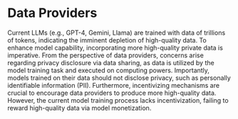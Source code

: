 # Data Providers

Current LLMs (e.g., GPT-4, Gemini, Llama) are trained with data of trillions of tokens, indicating the imminent depletion of high-quality data. To enhance model capability, incorporating more high-quality private data is imperative. From the perspective of data providers, concerns arise regarding privacy disclosure via data sharing, as data is utilized by the model training task and executed on computing powers. Importantly, models trained on their data should not disclose privacy, such as personally identifiable information (PII). Furthermore, incentivizing mechanisms are crucial to encourage data providers to produce more high-quality data. However, the current model training process lacks incentivization, failing to reward high-quality data via model monetization.
